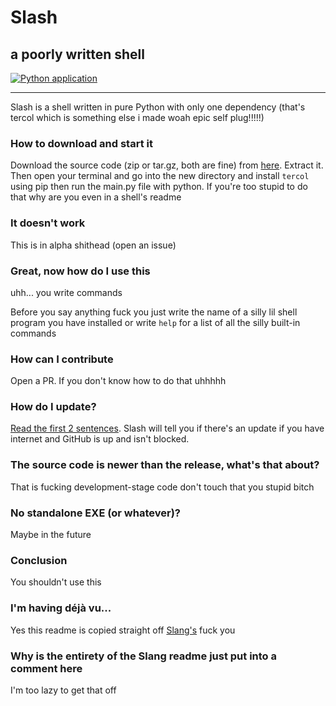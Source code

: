 <!--<p align="center"><img alt="Slang logo" src="https://raw.githubusercontent.com/Butterroach/slang/master/slang.png" /></p>

[![Code style: black](https://img.shields.io/badge/code%20style-black-000000.svg)](https://github.com/psf/black) [![Python application](https://github.com/Butterroach/slang/actions/workflows/python-app.yml/badge.svg)](https://github.com/Butterroach/slang/actions/workflows/python-app.yml)

# slang

## a simple scripting language

---

Slang is a simple scripting language written in pure Python without any dependencies (other than Python and a functional computer of course).

### How to use

Download the source code (zip or tar.gz, both are fine) from [here](https://github.com/Butterroach/slang/releases/latest). Extract it. Then open your terminal and go into the new directory and type in `py main.py` (or `python main.py` (or `python3 main.py` (or whatever command idk))) without any extra arguments for the shell, or provide an argument specifying a file that has slang code in it to execute it. If it says command not found or whatever either your PATH is fucked up or you don't have Python (that's up to you to figure out! fun)

Also you should probably use the file extension .sponge (this will have a use in the future) but anything is ok

### How fast is it?

It's written in Python what do you think its speed is

### It doesn't work

This is in alpha shithead (open an issue)

### Great, now how do I code in this

See the wiki whenever I make it (or read the code)

You can also check out the test.sponge file for an example of the syntax for literally everything so far. (no comments explaining what's happening though)

### How can I contribute

Open a PR. If you don't know how to do that uhhhhh

### How do I update?

[Read the first 2 sentences](#how-to-use). Slang will tell you if there's an update if you have internet and GitHub is up and isn't blocked.

### The source code is newer than the release, what's that about?

That is fucking development-stage code don't touch that you stupid bitch

### No standalone EXE (or whatever)?

No EXE. Fuck you for even suggesting this. There is absolutely no future for Slang where this will be a thing. You really think there will ever be any. FUCK you. You want an EXE, you build it. Figure that out. Shithead.

### Conclusion

You shouldn't use this--->

# Slash

## a poorly written shell

[![Python application](https://github.com/slashsh/slash/actions/workflows/python-app.yml/badge.svg)](https://github.com/slashsh/slash/actions/workflows/python-app.yml)

---

Slash is a shell written in pure Python with only one dependency (that's tercol which is something else i made woah epic self plug!!!!!)

### How to download and start it

Download the source code (zip or tar.gz, both are fine) from [here](https://github.com/slashsh/slash/releases/latest). Extract it. Then open your terminal and go into the new directory and install `tercol` using pip then run the main.py file with python. If you're too stupid to do that why are you even in a shell's readme

### It doesn't work

This is in alpha shithead (open an issue)

### Great, now how do I use this

uhh... you write commands

Before you say anything fuck you just write the name of a silly lil shell program you have installed or write `help` for a list of all the silly built-in commands

### How can I contribute

Open a PR. If you don't know how to do that uhhhhh

### How do I update?

[Read the first 2 sentences](#how-to-use). Slash will tell you if there's an update if you have internet and GitHub is up and isn't blocked.

### The source code is newer than the release, what's that about?

That is fucking development-stage code don't touch that you stupid bitch

### No standalone EXE (or whatever)?

Maybe in the future

### Conclusion

You shouldn't use this

### I'm having déjà vu...

Yes this readme is copied straight off [Slang's](https://github.com/Butterroach/slang) fuck you

### Why is the entirety of the Slang readme just put into a comment here

I'm too lazy to get that off
